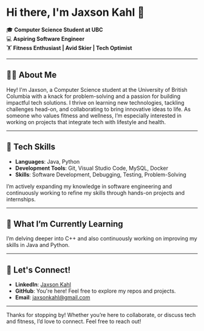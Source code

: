 # Hi there, I'm Jaxson Kahl 👋

🎓 **Computer Science Student at UBC**  
💻 **Aspiring Software Engineer**  
🏋️ **Fitness Enthusiast | Avid Skier | Tech Optimist**

---

## 👨‍💻 About Me
Hey! I'm Jaxson, a Computer Science student at the University of British Columbia with a knack for problem-solving and a passion for building impactful tech solutions. I thrive on learning new technologies, tackling challenges head-on, and collaborating to bring innovative ideas to life. As someone who values fitness and wellness, I’m especially interested in working on projects that integrate tech with lifestyle and health.

---

## 🔧 Tech Skills
- **Languages**: Java, Python
- **Development Tools**: Git, Visual Studio Code, MySQL, Docker
- **Skills**: Software Development, Debugging, Testing, Problem-Solving

I’m actively expanding my knowledge in software engineering and continuously working to refine my skills through hands-on projects and internships.

---

## 🌱 What I’m Currently Learning
I’m delving deeper into C++ and also continuously working on improving my skills in Java and Python.

---

## 🚀 Let's Connect!
- **LinkedIn**: [Jaxson Kahl](https://linkedin.com/in/jaxsonkahl)
- **GitHub**: You're here! Feel free to explore my repos and projects.
- **Email**: jaxsonkahl@gmail.com

---

Thanks for stopping by! Whether you’re here to collaborate, or discuss tech and fitness, I’d love to connect. Feel free to reach out!
